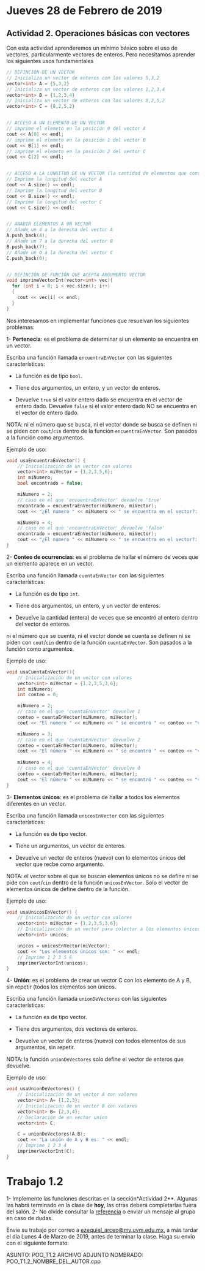 # Jueves 28 de Febrero de 2019


## Actividad 2. Operaciones básicas con vectores

Con esta actividad aprenderemos un mínimo básico sobre el uso de vectores, particularmente vectores de enteros. Pero necesitamos aprender los siguientes usos fundamentales
```cpp
// DEFINCIÓN DE UN VECTOR
// Inicializa un vector de enteros con los valores 5,3,2
vector<int> A = {5,3,2}
// Inicializa un vector de enteros con los valores 1,2,3,4
vector<int> B = {1,2,3,4}
// Inicializa un vector de enteros con los valores 8,2,5,2
vector<int> C = {8,2,5,2}


// ACCESO A UN ELEMENTO DE UN VECTOR
// imprime el elemeto en la posición 0 del vector A
cout << A[0] << endl;
// imprime el elemeto en la posición 1 del vector B
cout << B[1] << endl;
// imprime el elemeto en la posición 2 del vector C
cout << C[2] << endl;


// ACCESO A LA LONGITUD DE UN VECTOR (la cantidad de elementos que contiene)
// Imprime la longitud del vector A
cout << A.size() << endl; 
// Imprime la longitud del vector B
cout << B.size() << endl; 
// Imprime la longitud del vector C
cout << C.size() << endl; 


// ANADIR ELEMENTOS A UN VECTOR
// Añade un 4 a la derecha del vector A
A.push_back(4);
// Añade un 7 a la derecha del vector B
B.push_back(7);
// Añade un 0 a la derecha del vector C
C.push_back(0);


// DEFINCIÓN DE FUNCIÓN QUE ACEPTA ARGUMENTO VECTOR	
void imprimeVectorInt(vector<int> vec){
  for (int i = 0; i < vec.size(); i++) 
  {
    cout << vec[i] << endl;
  }
}

```



Nos interesamos en implementar funciones que resuelvan los siguientes problemas:

1- **Pertenecia**: es el problema de determinar si un elemento se encuentra en un vector. 

Escriba una función llamada `encuentraEnVector` con las siguientes características:

* La función es de tipo `bool`.
 
* Tiene dos argumentos, un entero, y un vector de enteros.
 
*  Devuelve `true` si el valor entero dado se encuentra en el vector de entero dado.  Devuelve `false` si el valor entero dado NO se encuentra en el vector de entero dado.
 
 NOTA: ni el número que se busca, ni el vector donde se busca se definen ni se piden con `cout`/`cin` dentro de la función `encuentraEnVector`. Son pasados a la función como argumentos.


Ejemplo de uso:
```cpp
void usaEncuentraEnVector() {
	// Inicialización de un vector con valores
	vector<int> miVector = {1,2,3,5,6};
	int miNumero;
	bool encontrado = false;

	miNumero = 2;
	// caso en el que 'encuentraEnVector' devuelve 'true'
	encontrado = encuentraEnVector(miNumero, miVector);
	cout << "¿El numero " << miNumero << " se encuentra en el vector?: " << encontrado << endl;

	miNumero = 4;
	// caso en el que 'encuentraEnVector' devuelve 'false'
	encontrado = encuentraEnVector(miNumero, miVector);
	cout << "¿El numero " << miNumero << " se encuentra en el vector?: " << encontrado << endl;
}
```


2- **Conteo de ocurrencias**: es el problema de hallar el número de veces que un elemento aparece en un vector.

Escriba una función llamada `cuentaEnVector` con las siguientes características:

   * La función es de tipo `int`.
 
   *  Tiene dos argumentos, un entero, y un vector de enteros.
 
   *  Devuelve la cantidad (entera) de veces que se encontró al entero dentro del vector de enteros.
 
ni el número que se cuenta, ni el vector donde se cuenta se definen ni se piden con `cout`/`cin` dentro de la función `cuentaEnVector`. Son pasados a la función como argumentos.
 
 
Ejemplo de uso:
```cpp
void usaCuentaEnVector(){
	// Inicialización de un vector con valores
	vector<int> miVector = {1,2,3,5,3,6};
	int miNumero;
	int conteo = 0;

	miNumero = 2;
	// caso en el que 'cuentaEnVector' devuelve 1
	conteo = cuentaEnVector(miNumero, miVector);
	cout << "El número " << miNumero << " se encontró " << conteo << "veces" << endl;

	miNumero = 3;
	// caso en el que 'cuentaEnVector' devuelve 2
	conteo = cuentaEnVector(miNumero, miVector);
	cout << "El número " << miNumero << " se encontró " << conteo << "veces" << endl;
	
	miNumero = 4;
	// caso en el que 'cuentaEnVector' devuelve 0
	conteo = cuentaEnVector(miNumero, miVector);
	cout << "El número " << miNumero << " se encontró " << conteo << "veces" << endl;
}
```

3- **Elementos únicos**: es el problema de hallar a todos los elementos diferentes en un vector.


Escriba una función llamada `unicosEnVector` con las siguientes características:

   * La función es de tipo vector<int>.
 
   *  Tiene un argumentos, un vector de enteros.
 
   *  Devuelve un vector de enteros (nuevo) con lo elementos únicos del vector que recbe como argumento.
 
 NOTA: el vector sobre el que se buscan elementos únicos no se define ni se pide con `cout`/`cin` dentro de la función `unicosEnVector`. Solo el vector de elementos únicos de define dentro de la función.

Ejemplo de uso:
```cpp
void usaUnicosEnVector() {
	// Inicialización de un vector con valores
	vector<int> miVector = {1,2,3,5,3,6};
	// Inicialización de un vector para colectar a los elementos únicos
	vector<int> unicos;

	unicos = unicosEnVector(miVector);
	cout << "Los elementos únicos son: " << endl;
	// Imprime 1 2 3 5 6
	imprimerVectorInt(unicos);
}
```

4- **Unión**: es el problema de crear un vector C con los elemento de A y B, sin repetir (todos los elementos son únicos.

Escriba una función llamada `unionDeVectores` con las siguientes características:

   * La función es de tipo vector<int>.
 
   *  Tiene dos argumentos, dos vectores de enteros.
 
   *  Devuelve un vector de enteros (nuevo) con todos elementos de sus argumentos, sin repetir.
 
 NOTA: la función `unionDeVectores` solo define el vector de enteros que devuelve.

Ejemplo de uso:
```cpp
void usaUnionDeVectores() {
	// Inicialización de un vector A con valores
	vector<int> A= {1,2,3};
	// Inicialización de un vector B con valores
	vector<int> B= {2,3,4};
	// Declaración de un vector union
	vector<int> C;

	C = unionDeVectores(A,B);
	cout << "La unión de A y B es: " << endl;
	// Imprime 1 2 3 4
	imprimerVectorInt(C);
}
```



#  Trabajo 1.2
  1- Implemente las funciones descritas en la sección*Actividad 2**. Algunas las habrá terminado en la clase de **hoy**, las otras deberá completarlas fuera del salón.
  2- No olvide consultar la [referencia](../clase-18-02-2019/clase-18-02-2019.md) o enviar un mensaje al grupo en caso de dudas.
 
  
  
Envie su trabajo por correo a ezequiel_arceo@my.uvm.edu.mx, a más tardar el día Lunes 4 de Marzo de 2019, antes de terminar la clase. Haga su envio con el siguiente formato:
 
 ASUNTO: POO_T1.2
 ARCHIVO ADJUNTO NOMBRADO: POO_T1.2_NOMBRE_DEL_AUTOR.cpp
  






